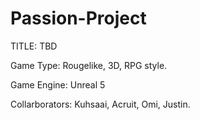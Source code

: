 # Passion-Project

TITLE: TBD

Game Type: Rougelike, 3D, RPG style.

Game Engine: Unreal 5

Collarborators: Kuhsaai, Acruit, Omi, Justin.

